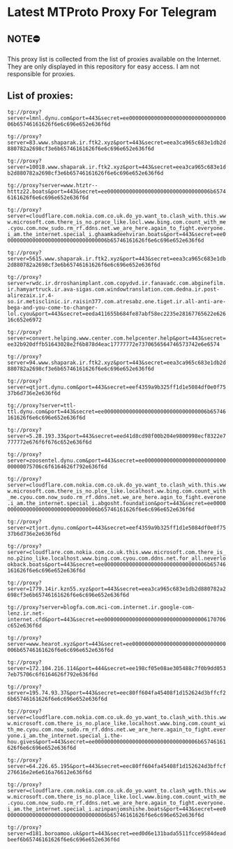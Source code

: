 # Latest MTProto Proxy For Telegram

## NOTE⛔

This proxy list is collected from the list of proxies available on the Internet. They are only displayed in this repository for easy access. I am not responsible for proxies.

## List of proxies:

`tg://proxy?server=lmnl.dynu.com&port=443&secret=ee000000000000000000000000000000006b65746161626f6e6c696e652e636f6d`

`tg://proxy?server=83.www.shaparak.ir.ftk2.xyz&port=443&secret=eea3ca965c683e1db2d880782a2698cf3e6b65746161626f6e6c696e652e636f6d`

`tg://proxy?server=10018.www.shaparak.ir.ftk2.xyz&port=443&secret=eea3ca965c683e1db2d880782a2698cf3e6b65746161626f6e6c696e652e636f6d`

`tg://proxy?server=www.htztr--htttz22.boats&port=443&secret=ee000000000000000000000000000000006b65746161626f6e6c696e652e636f6d`

`tg://proxy?server=cloudflare.com.nokia.com.co.uk.do_yo.want_to.clash_with.this.www.microsoft.com.there_is_no.prace_like.locl.www.bing.com.count_with_me.cyou.com.now_sudo.rm_rf.ddns.net.we_are_here.again_to_fight.everyone.i_am.the_internet.special_i.ghaamkadeehviran.boats&port=443&secret=ee000000000000000000000000000000006b65746161626f6e6c696e652e636f6d`

`tg://proxy?server=5615.www.shaparak.ir.ftk2.xyz&port=443&secret=eea3ca965c683e1db2d880782a2698cf3e6b65746161626f6e6c696e652e636f6d`

`tg://proxy?server=rwdc.ir.drroshanimplant.com.copydvd.ir.fanavadc.com.abginefilm.ir.hamyartruck.ir.ava-sigas.com.windowtranslation.com.dedna.ir.post-alirezaix.ir.4-so.ir.metisclinic.ir.raisin377.com.atresabz.one.tiget.ir.all-anti-are-bega-and-you-come-to-changer-lol.cyou&port=443&secret=eeda411655b684fe87abf58ec2235e28167765622e62616c652e6972`

`tg://proxy?server=convert.helping.www.center.com.helpcenter.help&port=443&secret=ee32b920dffb51643028e2f6b878d4eac17777772e7370656564746573742e6e6574`

`tg://proxy?server=94.www.shaparak.ir.ftk2.xyz&port=443&secret=eea3ca965c683e1db2d880782a2698cf3e6b65746161626f6e6c696e652e636f6d`

`tg://proxy?server=qtjort.dynu.com&port=443&secret=eef4359a9b325ff1d1e5084df0e0f7537b6d736e2e636f6d`

`tg://proxy?server=ttl-ttl.dynu.com&port=443&secret=ee000000000000000000000000000000006b65746161626f6e6c696e652e636f6d`

`tg://proxy?server=5.28.193.33&port=443&secret=eed41d8cd98f00b204e9800998ecf8322e7777772e676f6f676c652e636f6d`

`tg://proxy?server=zoosentel.dynu.com&port=443&secret=ee0000000000000000000000000000000075706c6f6164626f792e636f6d`

`tg://proxy?server=cloudflare.com.nokia.com.co.uk.do_yo.want_to.clash_with.this.www.microsoft.com.there_is_no.plce_like.localhost.ww.bing.com.count_with_me.cyou.com.now_sudo.rm_rf.ddns.net.we_are_here.agin_to_fight.everone.i_am.the_internet.special_i.abgosht.foundation&port=443&secret=ee000000000000000000000000000000006b65746161626f6e6c696e652e636f6d`

`tg://proxy?server=ztjort.dynu.com&port=443&secret=eef4359a9b325ff1d1e5084df0e0f7537b6d736e2e636f6d`

`tg://proxy?server=cloudflare.com.nokia.com.co.uk.this.www.microsoft.com.there_is_no.p2ino_like.localhost.www.bing.com.cyou.com.ddns.net.for_all.neverlookback.boats&port=443&secret=ee000000000000000000000000000000006b65746161626f6e6c696e652e636f6d`

`tg://proxy?server=1779.14ir.kzn55.xyz&port=443&secret=eea3ca965c683e1db2d880782a2698cf3e6b65746161626f6e6c696e652e636f6d`

`tg://proxy?server=blogfa.com.mci-com.internet.ir.google-com-lenz.ir.net-internet.cfd&port=443&secret=ee000000000000000000000000000000006170706c652e636f6d`

`tg://proxy?server=www.hearot.xyz&port=443&secret=ee000000000000000000000000000000006b65746161626f6e6c696e652e636f6d`

`tg://proxy?server=172.104.216.114&port=444&secret=ee198cf05e08ae305488c7f0b9dd0537eb75706c6f6164626f792e636f6d`

`tg://proxy?server=195.74.93.37&port=443&secret=eec80ff604fa45408f1d152624d3bffcf26b65746161626f6e6c696e652e636f6d`

`tg://proxy?server=cloudflare.com.nokia.com.co.uk.do_yo.want_to.clash_with.this.www.microsoft.com.there_is_no.place_like.localhost.www.bing.com.count_with_me.cyou.com.now_sudo.rm_rf.ddns.net.we_are_here.again_to_fight.everyone.i_am.the_internet.special_i.the-hou.gives&port=443&secret=ee000000000000000000000000000000006b65746161626f6e6c696e652e636f6d`

`tg://proxy?server=64.226.65.195&port=443&secret=eec80ff604fa45408f1d152624d3bffcf276616e2e6e616a76612e636f6d`

`tg://proxy?server=cloudflare.com.nokia.com.co.uk.do_yo.want_to.clash_wgth.this.www.microsoft.com.there_is_no.place_like.locl.www.bing.com.count_with_me.cyou.com.now_sudo.rm_rf.ddns.net.we_are_here.again_to_fight.everyone.i_am.the_internet.special_i.azinpanjomshishe.boats&port=443&secret=ee000000000000000000000000000000006b65746161626f6e6c696e652e636f6d`

`tg://proxy?server=d181.boroamoo.uk&port=443&secret=eed0d6e131bada5511fcce9584deadbeef6b65746161626f6e6c696e652e636f6d`

